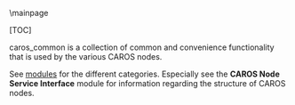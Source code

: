 \mainpage

[TOC]

caros_common is a collection of common and convenience functionality that is used by the various CAROS nodes.

See [modules](modules.html) for the different categories. Especially see the **CAROS Node Service Interface** module for information regarding the structure of CAROS nodes.

